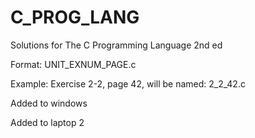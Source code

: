 # C_PROG_LANG
Solutions for The C Programming Language 2nd ed

Format: UNIT_EXNUM_PAGE.c

Example: Exercise 2-2, page 42, will be named: 2_2_42.c

Added to windows 

Added to laptop 2